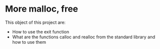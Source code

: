 # More malloc, free
This object of this project are:
- How to use the exit function
- What are the functions calloc and realloc from the standard library and how to use them
